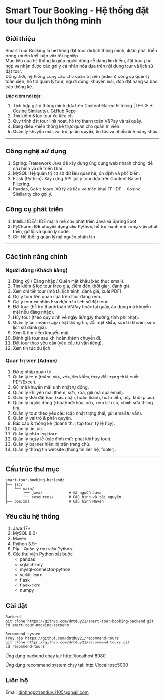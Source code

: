 # Smart Tour Booking - Hệ thống đặt tour du lịch thông minh

## Giới thiệu
Smart Tour Booking là hệ thống đặt tour du lịch thông minh, được phát triển trong khuôn khổ luận văn tốt nghiệp.  
Mục tiêu của hệ thống là giúp người dùng dễ dàng tìm kiếm, đặt tour phù hợp và nhận được các gợi ý cá nhân hóa dựa trên nội dung tour và lịch sử đặt tour.  
Đồng thời, hệ thống cung cấp cho quản trị viên (admin) công cụ quản lý toàn diện, hỗ trợ quản lý tour, người dùng, khuyến mãi, đơn đặt hàng và báo cáo thống kê.

**Đặc điểm nổi bật:**
1. Tích hợp gợi ý thông minh dựa trên Content-Based Filtering (TF-IDF + Cosine Similarity). [GitHub Repo](https://github.com/dntduy21/recommend-tours)
2. Tìm kiếm & lọc tour đa tiêu chí.
3. Quy trình đặt tour linh hoạt, hỗ trợ thanh toán VNPay và tại quầy.
4. Bảng điều khiển thống kê trực quan cho quản trị viên.
5. Quản lý khuyến mãi, vai trò, phân quyền, tin tức và nhiều tính năng khác.

---

## Công nghệ sử dụng

1. Spring: Framework Java để xây dựng ứng dụng web nhanh chóng, dễ cấu hình và dễ triển khai
2. MySQL: Hệ quản trị cơ sở dữ liệu quan hệ, ổn định và phổ biến.
3. Flask (Python): Xây dựng API gợi ý tour dựa trên Content-Based Filtering.
4. Pandas, Scikit-learn: Xử lý dữ liệu và triển khai TF-IDF + Cosine Similarity cho gợi ý.

## Công cụ phát triển
1. IntelliJ IDEA: IDE mạnh mẽ cho phát triển Java và Spring Boot
2. PyCharm: IDE chuyên dụng cho Python, hỗ trợ mạnh mẽ trong việc phát triển, gỡ lỗi và quản lý code.
3. Git: Hệ thống quản lý mã nguồn phân tán

---

## Các tính năng chính

### Người dùng (Khách hàng)
1. Đăng ký / Đăng nhập / Quên mật khẩu (xác thực email).
2. Tìm kiếm & lọc tour theo giá, điểm đến, thời gian, đánh giá.
3. Xem chi tiết tour (mô tả, lịch trình, đánh giá, xuất PDF).
4. Gợi ý tour liên quan dựa trên tour đang xem.
5. Gợi ý tour cá nhân hóa dựa trên lịch sử đặt tour.
6. Đặt tour (hỗ trợ thanh toán VNPay hoặc tại quầy, áp dụng mã khuyến mãi nếu đăng nhập).
7. Hủy tour (theo quy định về ngày lễ/ngày thường, tính phí phạt).
8. Quản lý tài khoản (cập nhật thông tin, đổi mật khẩu, xóa tài khoản, xem lịch sử đánh giá).
9. Xem & tìm kiếm khuyến mãi.
10. Đánh giá tour sau khi hoàn thành chuyến đi.
11. Đặt tour theo yêu cầu (yêu cầu tư vấn riêng).
12. Xem tin tức du lịch.

### Quản trị viên (Admin)
1. Đăng nhập quản trị.
2. Quản lý tour (thêm, sửa, xóa, tìm kiếm, thay đổi trạng thái, xuất PDF/Excel).
3. Gửi mã khuyến mãi sinh nhật tự động.
4. Quản lý khuyến mãi (thêm, sửa, xóa, gửi mã qua email).
5. Quản lý đơn đặt tour (xác nhận, hoàn thành, hoàn tiền, hủy, khôi phục).
6. Quản lý người dùng (khóa/mở khóa, xóa, xem lịch sử, chỉnh sửa thông tin).
7. Quản lý tour theo yêu cầu (cập nhật trạng thái, gửi email tư vấn).
8. Quản lý vai trò & phân quyền.
9. Báo cáo & thống kê (doanh thu, top tour, tỷ lệ hủy).
10. Quản lý tin tức.
11. Quản lý phân loại tour.
12. Quản lý ngày lễ (xác định mức phạt khi hủy tour).
13. Quản lý banner hiển thị trên trang chủ.
14. Quản lý thông tin website (thông tin liên hệ, footer).

---

## Cấu trúc thư mục

```plaintext
smart-tour-booking-backend/
├── src/
│   └── main/
│       ├── java/            # Mã nguồn Java
│       └── resources/       # Cấu hình và tài nguyên
├── pom.xml                  # Cấu hình Maven
 ```

## Yêu cầu hệ thống
1. Java 17+
2. MySQL 8.0+
3. Maven
4. Python 3.9+
5. Pip – Quản lý thư viện Python.
6. Các thư viện Python bắt buộc:
   - pandas
   - sqlalchemy
   - mysql-connector-python
   - scikit-learn
   - flask
   - flask-cors
   - numpy

## Cài đặt
```plaintext
Backend
git clone https://github.com/dntduy21/smart-tour-booking-backend.git
cd smart-tour-booking-backend

Recommend system
Truy cập https://github.com/dntduy21/recommend-tours
git clone https://github.com/dntduy21/recommend-tours.git
cd recommend-tours
```
Ứng dụng backend chạy tại: http://localhost:8080

Ứng dụng recommend system chạy tại: http://localhost:5000

## Liên hệ
Email: dinhngoctranduy.2105@gmail.com

